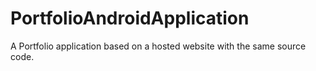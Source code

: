 # PortfolioAndroidApplication
A Portfolio application based on a hosted website with the same source code.
